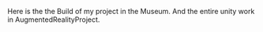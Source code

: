 Here is the the Build of my project in the Museum. And the entire unity work in AugmentedRealityProject.